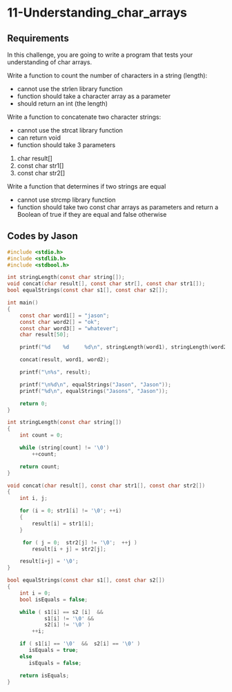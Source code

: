 # 11-Understanding_char_arrays

## Requirements

In this challenge, you are going to write a program that tests your understanding of char arrays.

Write a function to count the number of characters in a string (length):

* cannot use the strlen library function
* function should take a character array as a parameter
* should return an int (the length)

Write a function to concatenate two character strings:

* cannot use the strcat library function
* can return void
* function should take 3 parameters

1. char result[]
2. const char str1[]
3. const char str2[]

Write a function that determines if two strings are equal

* cannot use strcmp library function
* function should take two const char arrays as parameters and return a Boolean of true if they are equal and false otherwise

## Codes by Jason

```c
#include <stdio.h>
#include <stdlib.h>
#include <stdbool.h>

int stringLength(const char string[]);
void concat(char result[], const char str[], const char str1[]);
bool equalStrings(const char s1[], const char s2[]);

int main()
{
    const char word1[] = "jason";
    const char word2[] = "ok";
    const char word3[] = "whatever";
    char result[50];

    printf("%d    %d     %d\n", stringLength(word1), stringLength(word2), stringLength(word3));

    concat(result, word1, word2);

    printf("\n%s", result);

    printf("\n%d\n", equalStrings("Jason", "Jason"));
    printf("%d\n", equalStrings("Jasons", "Jason"));

    return 0;
}

int stringLength(const char string[])
{
    int count = 0;

    while (string[count] != '\0')
        ++count;

    return count;
}

void concat(char result[], const char str1[], const char str2[])
{
    int i, j;

    for (i = 0; str1[i] != '\0'; ++i)
    {
        result[i] = str1[i];
    }

     for ( j = 0;  str2[j] != '\0';  ++j )
        result[i + j] = str2[j];

    result[i+j] = '\0';
}

bool equalStrings(const char s1[], const char s2[])
{
    int i = 0;
    bool isEquals = false;

    while ( s1[i] == s2 [i]  &&
            s1[i] != '\0' &&
            s2[i] != '\0' )
        ++i;

    if ( s1[i] == '\0'  &&  s2[i] == '\0' )
       isEquals = true;
    else
       isEquals = false;

    return isEquals;
}

```
